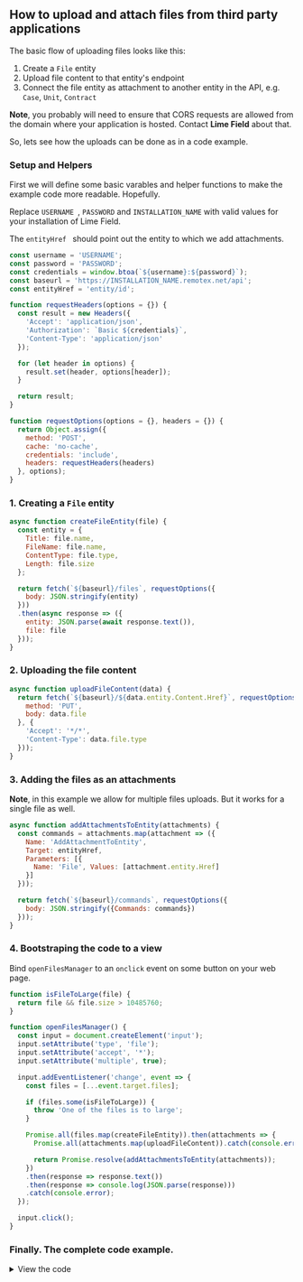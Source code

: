 ## How to upload and attach files from third party applications

The basic flow of uploading files looks like this:

1. Create a `File` entity
2. Upload file content to that entity's endpoint
3. Connect the file entity as attachment to another entity in the API, e.g. `Case`, `Unit`, `Contract`

__Note__, you probably will need to ensure that CORS requests are allowed from the domain where your application is hosted. Contact __Lime Field__ about that.

So, lets see how the uploads can be done as in a code example.

### Setup and Helpers

First we will define some basic varables and helper functions to make the example code more readable. Hopefully.

Replace `USERNAME `, `PASSWORD` and `INSTALLATION_NAME` with valid values for your installation of Lime Field.

The `entityHref ` should point out the entity to which we add attachments.

```javascript
const username = 'USERNAME';
const password = 'PASSWORD';
const credentials = window.btoa(`${username}:${password}`);
const baseurl = 'https://INSTALLATION_NAME.remotex.net/api';
const entityHref = 'entity/id';

function requestHeaders(options = {}) {
  const result = new Headers({
    'Accept': 'application/json',
    'Authorization': `Basic ${credentials}`,
    'Content-Type': 'application/json'
  });

  for (let header in options) {
    result.set(header, options[header]);
  }

  return result;
}

function requestOptions(options = {}, headers = {}) {
  return Object.assign({
    method: 'POST',
    cache: 'no-cache',
    credentials: 'include',
    headers: requestHeaders(headers)
  }, options);
}
```

### 1. Creating a `File` entity
```javascript
async function createFileEntity(file) {
  const entity = {
    Title: file.name,
    FileName: file.name,
    ContentType: file.type,
    Length: file.size
  };

  return fetch(`${baseurl}/files`, requestOptions({
    body: JSON.stringify(entity)
  }))
  .then(async response => ({
    entity: JSON.parse(await response.text()),
    file: file
  }));
}
```

### 2. Uploading the file content
```javascript
async function uploadFileContent(data) {
  return fetch(`${baseurl}/${data.entity.Content.Href}`, requestOptions({
    method: 'PUT',
    body: data.file
  }, {
    'Accept': '*/*',
    'Content-Type': data.file.type
  }));
}
```

### 3. Adding the files as an attachments

__Note__, in this example we allow for multiple files uploads. But it works for a single file as well.

```javascript
async function addAttachmentsToEntity(attachments) {
  const commands = attachments.map(attachment => ({
    Name: 'AddAttachmentToEntity',
    Target: entityHref,
    Parameters: [{
      Name: 'File', Values: [attachment.entity.Href]
    }]
  }));

  return fetch(`${baseurl}/commands`, requestOptions({
    body: JSON.stringify({Commands: commands})
  }));
}
```

### 4. Bootstraping the code to a view

Bind `openFilesManager` to an `onclick` event on some button on your web page.

```javascript
function isFileToLarge(file) {
  return file && file.size > 10485760;
}

function openFilesManager() {
  const input = document.createElement('input');
  input.setAttribute('type', 'file');
  input.setAttribute('accept', '*');
  input.setAttribute('multiple', true);

  input.addEventListener('change', event => {
    const files = [...event.target.files];

    if (files.some(isFileToLarge)) {
      throw 'One of the files is to large';
    }

    Promise.all(files.map(createFileEntity)).then(attachments => {
      Promise.all(attachments.map(uploadFileContent)).catch(console.error);

      return Promise.resolve(addAttachmentsToEntity(attachments));
    })
    .then(response => response.text())
    .then(response => console.log(JSON.parse(response)))
    .catch(console.error);
  });

  input.click();
}
```

### Finally. The complete code example.
<details>
 	<summary>View the code</summary>

	```javascript
	const username = 'kontra';
	const password = 'P0pkorni';
	const credentials = window.btoa(`${username}:${password}`);
	const baseurl = 'https://manualtesting.remotex.net/api';
	const entityHref = 'cases/200204-4405';

	function requestHeaders(options = {}) {
	  const result = new Headers({
	    'Accept': 'application/json',
	    'Authorization': `Basic ${credentials}`,
	    'Content-Type': 'application/json'
	  });

	  for (let header in options) {
	    result.set(header, options[header]);
	  }

	  return result;
	}

	function requestOptions(options = {}, headers = {}) {
	  return Object.assign({
	    method: 'POST',
	    cache: 'no-cache',
	    credentials: 'include',
	    headers: requestHeaders(headers)
	  }, options);
	}

	async function createFileEntity(file) {
	  const entity = {
	    Title: file.name,
	    FileName: file.name,
	    ContentType: file.type,
	    Length: file.size
	  };

	  return fetch(`${baseurl}/files`, requestOptions({
	    body: JSON.stringify(entity)
	  }))
	  .then(async response => ({
	    entity: JSON.parse(await response.text()),
	    file: file
	  }));
	}

	async function uploadFileContent(data) {
	  return fetch(`${baseurl}/${data.entity.Content.Href}`, requestOptions({
	    method: 'PUT',
	    body: data.file
	  }, {
	    'Accept': '*/*',
	    'Content-Type': data.file.type
	  }));
	}

	async function addAttachmentsToEntity(attachments) {
	  const commands = attachments.map(attachment => ({
	    Name: 'AddAttachmentToEntity',
	    Target: entityHref,
	    Parameters: [{
	      Name: 'File', Values: [attachment.entity.Href]
	    }]
	  }));

	  return fetch(`${baseurl}/commands`, requestOptions({
	    body: JSON.stringify({Commands: commands})
	  }));
	}

	function isFileToLarge(file) {
	  return file && file.size > 10485760;
	}

	function openFilesManager() {
	  const input = document.createElement('input');
	  input.setAttribute('type', 'file');
	  input.setAttribute('accept', '*');
	  input.setAttribute('multiple', true);

	  input.addEventListener('change', event => {
	    const files = [...event.target.files];

	    if (files.some(isFileToLarge)) {
	      throw 'One of the files is to large';
	    }

	    Promise.all(files.map(createFileEntity)).then(attachments => {
	      Promise.all(attachments.map(uploadFileContent)).catch(console.error);

	      return Promise.resolve(addAttachmentsToEntity(attachments));
	    })
	    .then(response => response.text())
	    .then(response => console.log(JSON.parse(response)))
	    .catch(console.error);
	  });

	  input.click();
	}
	```
</details>
